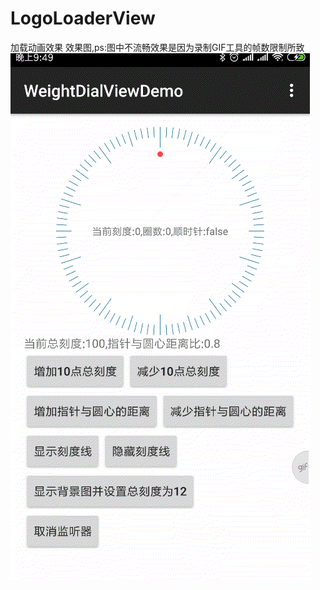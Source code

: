 # LogoLoaderView
加载动画效果
效果图,ps:图中不流畅效果是因为录制GIF工具的帧数限制所致
![github](https://github.com/oneAcorn/WeightDialView-master/blob/master/20190509_214921.gif)
